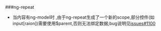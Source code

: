 ###ng-repeat
* 当内容有ng-model时 ,由于ng-repeat生成了一个新的scope,部分控件(如input[raion])需要使用$parent,否则无法绑定数据;bug说明见[issues#1100](https://github.com/angular/angular.js/issues/1100")
